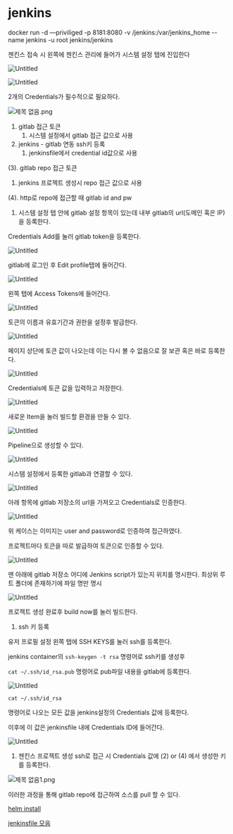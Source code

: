 # jenkins

docker run -d —priviliged -p 8181:8080 -v /jenkins:/var/jenkins_home --name jenkins -u root jenkins/jenkins

젠킨스 접속 시 왼쪽에 젠킨스 관리에 들어가 시스템 설정 탭에 진입한다

![Untitled](jenkins_img/Untitled.png)

![Untitled](jenkins_img/Untitled%201.png)

2개의 Credentials가 필수적으로 필요하다.

![제목 없음.png](jenkins_img/제목_없음.png)

1. gitlab 접근 토큰 
    1. 시스템 설정에서 gitlab 접근 값으로 사용
2. jenkins - gitlab 연동 ssh키 등록              
    1. jenkinsfile에서 credential id값으로 사용

(3). gitlab repo 접근 토큰    

1. jenkins 프로젝트 생성시 repo 접근 값으로 사용

(4). http로 repo에 접근할 때 gitlab id and pw

1. 시스템 설정 탭 안에 gitlab 설정 항목이 있는데 내부 gitlab의 url(도메인 혹은 IP)을 등록한다.

Credentials Add를 눌러 gitlab token을 등록한다.

![Untitled](jenkins_img/Untitled%202.png)

gitlab에 로그인 후 Edit profile탭에 들어간다.

![Untitled](jenkins_img/Untitled%203.png)

왼쪽 탭에 Access Tokens에 들어간다.

![Untitled](jenkins_img/Untitled%204.png)

토큰의 이름과 유효기간과 권한을 설정후 발급한다.

![Untitled](jenkins_img/Untitled%205.png)

페이지 상단에 토큰 값이 나오는데 이는 다시 볼 수 없음으로 잘 보관 혹은 바로 등록한다.

![Untitled](jenkins_img/Untitled%206.png)

Credentials에 토큰 값을 입력하고 저장한다.

![Untitled](jenkins_img/Untitled%207.png)

새로운 Item을 눌러 빌드할 환경을 만들 수 있다.

![Untitled](jenkins_img/Untitled%208.png)

Pipeline으로 생성할 수 있다.

![Untitled](jenkins_img/Untitled%209.png)

시스템 설정에서 등록한 gitlab과 연결할 수 있다.

![Untitled](jenkins_img/Untitled%2010.png)

아래 항목에 gitlab 저장소의 url을 가져오고 Credentials로 인증한다.

![Untitled](jenkins_img/Untitled%2011.png)

위 케이스는 이미지는 user and password로 인증하여 접근하였다.

프로젝트마다 토큰을 따로 발급하여 토큰으로 인증할 수 있다.

![Untitled](jenkins_img/Untitled%2012.png)

맨 아래에 gitlab 저장소 어디에 Jenkins script가 있는지 위치를 명시한다.
최상위 루트 폴더에 존재하기에 파일 명만 명시

![Untitled](jenkins_img/Untitled%2013.png)

프로젝트 생성 완료후 build now를 눌러 빌드한다.

1. ssh 키 등록

유저 프로필 설정 왼쪽 탭에 SSH KEYS를 눌러 ssh를 등록한다.

jenkins container의 `ssh-keygen -t rsa` 명령어로 ssh키를 생성후

`cat ~/.ssh/id_rsa.pub` 명령어로 pub파일 내용을 gitlab에 등록한다.

![Untitled](jenkins_img/Untitled%2014.png)

`cat ~/.ssh/id_rsa`

명령어로 나오는 모든 값을 jenkins설정의 Credentials 값에 등록한다.

이후에 이 값은 jenkinsfile 내에 Credentials ID에 들어간다.

![Untitled](jenkins_img/Untitled%2015.png)

1. 젠킨스 프로젝트 생성 ssh로 접근 시 Credentials 값에 (2) or (4) 에서 생성한 키를 등록한다.

![제목 없음1.png](jenkins_img/제목_없음1.png)

이러한 과정을 통해 gitlab repo에 접근하여 소스를 pull 할 수 있다.

[helm install](jenins_helm/README.md)

[jenkinsfile 모음](https://www.notion.so/jenkinsfile-5d8ed8522aab434bbe23f428745f93d4?pvs=21)